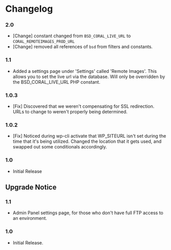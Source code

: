 # Changelog

### 2.0

* [Change] constant changed from `BSD_CORAL_LIVE_URL` to `CORAL_REMOTEIMAGES_PROD_URL`
* [Change] removed all references of `bsd` from filters and constants.

### 1.1

* Added a settings page under 'Settings' called 'Remote Images'. This allows you to set the live url via the database. Will only be overridden by the BSD_CORAL_LIVE_URL PHP constant.

### 1.0.3

* [Fix] Discovered that we weren't compensating for SSL redirection. URLs to change to weren't properly being determined.

### 1.0.2

* [Fix] Noticed during wp-cli activate that WP_SITEURL isn't set during the time that it's being utilized. Changed the location that it gets used, and swapped out some conditionals accordingly.

### 1.0

* Initial Release

## Upgrade Notice

### 1.1

* Admin Panel settings page, for those who don't have full FTP access to an environment.

### 1.0

* Initial Release.
